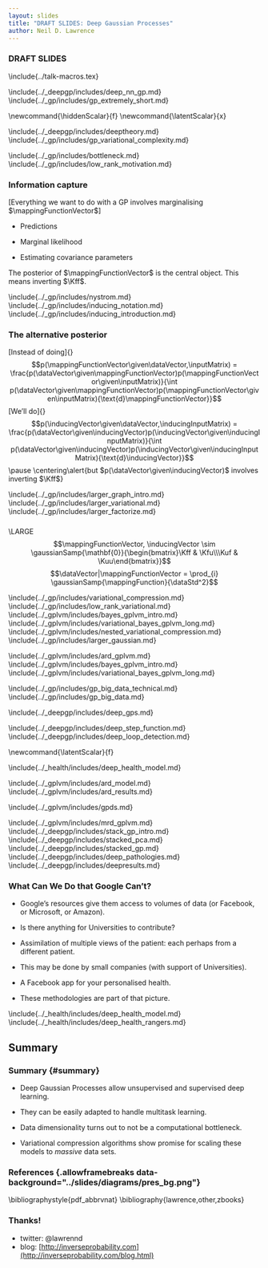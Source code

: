 ```yaml
---
layout: slides
title: "DRAFT SLIDES: Deep Gaussian Processes"
author: Neil D. Lawrence
---
```


### DRAFT SLIDES

\include{../talk-macros.tex}

<!--Introduction-->

\include{../_deepgp/includes/deep_nn_gp.md}
\include{../_gp/includes/gp_extremely_short.md}

\newcommand{\hiddenScalar}{f}
\newcommand{\latentScalar}{x}

<!--Deep Gaussian Process Models-->

\include{../_deepgp/includes/deeptheory.md}
\include{../_gp/includes/gp_variational_complexity.md}

<!--Parametric Bottleneck-->

\include{../_gp/includes/bottleneck.md}
\include{../_gp/includes/low_rank_motivation.md}

### Information capture

[Everything we want to do with a GP involves marginalising
$\mappingFunctionVector$]

-   Predictions

-   Marginal likelihood

-   Estimating covariance parameters

The posterior of $\mappingFunctionVector$ is the central object. This
means inverting $\Kff$.

\include{../_gp/includes/nystrom.md}
\include{../_gp/includes/inducing_notation.md}
\include{../_gp/includes/inducing_introduction.md}

### The alternative posterior

[Instead of doing]{}
$$p(\mappingFunctionVector\given\dataVector,\inputMatrix) = \frac{p(\dataVector\given\mappingFunctionVector)p(\mappingFunctionVector\given\inputMatrix)}{\int p(\dataVector\given\mappingFunctionVector)p(\mappingFunctionVector\given\inputMatrix){\text{d}\mappingFunctionVector}}$$
[We’ll do]{}
$$p(\inducingVector\given\dataVector,\inducingInputMatrix) = \frac{p(\dataVector\given\inducingVector)p(\inducingVector\given\inducingInputMatrix)}{\int p(\dataVector\given\inducingVector)p(\inducingVector\given\inducingInputMatrix){\text{d}\inducingVector}}$$
\pause
\centering\alert{but $p(\dataVector\given\inducingVector)$ involves inverting $\Kff$}

<!--Flexible Parametric Approximation-->

\include{../_gp/includes/larger_graph_intro.md}
\include{../_gp/includes/larger_variational.md}
\include{../_gp/includes/larger_factorize.md}


###

\LARGE$$\mappingFunctionVector, \inducingVector \sim \gaussianSamp{\mathbf{0}}{\begin{bmatrix}\Kff & \Kfu\\\Kuf & \Kuu\end{bmatrix}}$$
$$\dataVector|\mappingFunctionVector = \prod_{i} \gaussianSamp{\mappingFunction}{\dataStd^2}$$

<!--Variational Compression-->

\include{../_gp/includes/variational_compression.md}
\include{../_gp/includes/low_rank_variational.md}
\include{../_gplvm/includes/bayes_gplvm_intro.md}
\include{../_gplvm/includes/variational_bayes_gplvm_long.md}
\include{../_gplvm/includes/nested_variational_compression.md}
\include{../_gp/includes/larger_gaussian.md}

<!--Bayesian GP-LVM-->


\include{../_gplvm/includes/ard_gplvm.md}
\include{../_gplvm/includes/bayes_gplvm_intro.md}
\include{../_gplvm/includes/variational_bayes_gplvm_long.md}

\include{../_gp/includes/gp_big_data_technical.md}
\include{../_gp/includes/gp_big_data.md}

\include{../_deepgp/includes/deep_gps.md}

\include{../_deepgp/includes/deep_step_function.md}
\include{../_deepgp/includes/deep_loop_detection.md}

\newcommand{\latentScalar}{f}

\include{../_health/includes/deep_health_model.md}


<!--Conclusions-->

\include{../_gplvm/includes/ard_model.md}
\include{../_gplvm/includes/ard_results.md}

<!--Gaussian Process Dynamical Systems-->

\include{../_gplvm/includes/gpds.md}

<!--Shared GP-LVM-->

\include{../_gplvm/includes/mrd_gplvm.md}
\include{../_deepgp/includes/stack_gp_intro.md}
\include{../_deepgp/includes/stacked_pca.md}
\include{../_deepgp/includes/stacked_gp.md}
\include{../_deepgp/includes/deep_pathologies.md}
\include{../_deepgp/includes/deepresults.md}

### What Can We Do that Google Can’t?

-   Google’s resources give them access to volumes of data (or Facebook,
    or Microsoft, or Amazon).

-   Is there anything for Universities to contribute?

-   Assimilation of multiple views of the patient: each perhaps from a
    different patient.

-   This may be done by small companies (with support of Universities).

-   A Facebook app for your personalised health.

-   These methodologies are part of that picture.

\include{../_health/includes/deep_health_model.md}
\include{../_health/includes/deep_health_rangers.md}

Summary
-------

### Summary {#summary}

-   Deep Gaussian Processes allow unsupervised and supervised deep
    learning.

-   They can be easily adapted to handle multitask learning.

-   Data dimensionality turns out to not be a computational bottleneck.

-   Variational compression algorithms show promise for scaling these
    models to *massive* data sets.

### References {.allowframebreaks data-background="../slides/diagrams/pres_bg.png"}


\bibliographystyle{pdf_abbrvnat}
\bibliography{lawrence,other,zbooks}
  


### Thanks!

* twitter: @lawrennd
* blog: [http://inverseprobability.com](http://inverseprobability.com/blog.html)
